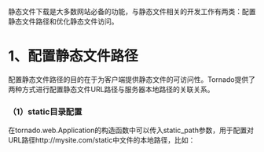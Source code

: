 静态文件下载是大多数网站必备的功能，与静态文件相关的开发工作有两类：配置静态文件路径和优化静态文件访问。

# 1、配置静态文件路径

配置静态文件路径的目的在于为客户端提供静态文件的可访问性。Tornado提供了两种方式进行配置静态文件URL路径与服务器本地路径的关联关系。

### （1）static目录配置

在tornado.web.Application的构造函数中可以传入static\_path参数，用于配置对URL路径http://mysite.com/static中文件的本地路径，比如：

```

```



